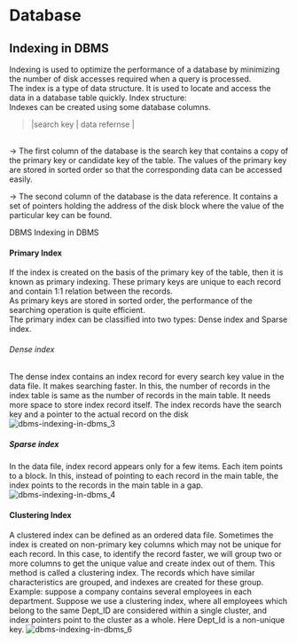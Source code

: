 # Database

## Indexing in DBMS
Indexing is used to optimize the performance of a database by minimizing the number of disk accesses required when a query is processed. <br/>
The index is a type of data structure. It is used to locate and access the data in a database table quickly.
Index structure:<br/>
Indexes can be created using some database columns.
> |search key | data refernse |
<br/>
 -> The first column of the database is the search key that contains a copy of the primary key or candidate key of the table. The values of the primary key are stored in sorted order so that the corresponding data can be accessed easily. <br/>
 
-> The second column of the database is the data reference. It contains a set of pointers holding the address of the disk block where the value of the particular key can be found.

DBMS Indexing in DBMS

#### Primary Index
If the index is created on the basis of the primary key of the table, then it is known as primary indexing. These primary keys are unique to each record and contain 1:1 relation between the records.<br/>
As primary keys are stored in sorted order, the performance of the searching operation is quite efficient. <br/>
The primary index can be classified into two types: Dense index and Sparse index.<br/>
###### Dense index
The dense index contains an index record for every search key value in the data file. It makes searching faster.
In this, the number of records in the index table is same as the number of records in the main table.
It needs more space to store index record itself. The index records have the search key and a pointer to the actual record on the disk
![dbms-indexing-in-dbms_3](https://github.com/MohdAqib8267/Database/assets/106628860/a0f61e20-72c8-4311-a505-f56c53d079ae)

##### Sparse index
In the data file, index record appears only for a few items. Each item points to a block.
In this, instead of pointing to each record in the main table, the index points to the records in the main table in a gap.
![dbms-indexing-in-dbms_4](https://github.com/MohdAqib8267/Database/assets/106628860/34c85ec7-41bf-4cd3-a86b-c70f88bb9001)

#### Clustering Index
A clustered index can be defined as an ordered data file. Sometimes the index is created on non-primary key columns which may not be unique for each record.
In this case, to identify the record faster, we will group two or more columns to get the unique value and create index out of them. This method is called a clustering index.
The records which have similar characteristics are grouped, and indexes are created for these group.
Example: suppose a company contains several employees in each department. Suppose we use a clustering index, where all employees which belong to the same Dept_ID are considered within a single cluster, and index pointers point to the cluster as a whole. Here Dept_Id is a non-unique key.
![dbms-indexing-in-dbms_6](https://github.com/MohdAqib8267/Database/assets/106628860/35a6cb43-783f-40f3-a048-1147c7b698d0)
